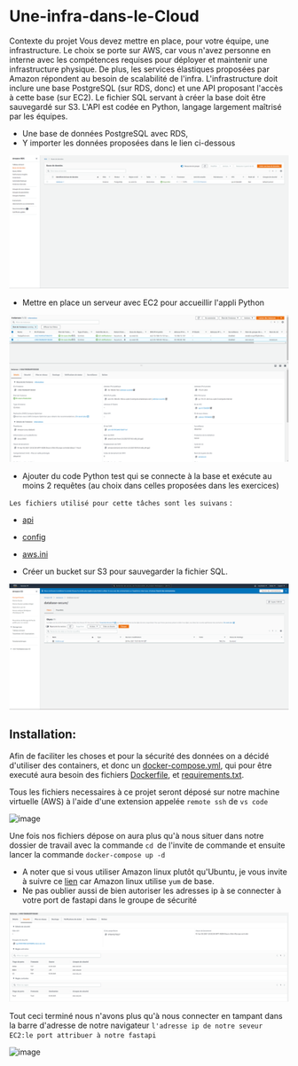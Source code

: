 # Une-infra-dans-le-Cloud
Contexte du projet Vous devez mettre en place, pour votre équipe, une infrastructure. Le choix se porte sur AWS, car vous n'avez personne en interne avec les compétences requises pour déployer et maintenir une infrastructure physique. De plus, les services élastiques proposées par Amazon répondent au besoin de scalabilité de l'infra.  L'infrastructure doit inclure une base PostgreSQL (sur RDS, donc) et une API proposant l'accès à cette base (sur EC2). Le fichier SQL servant à créer la base doit être sauvegardé sur S3.  L'API est codée en Python, langage largement maîtrisé par les équipes.


- Une base de données PostgreSQL avec RDS,
- Y importer les données proposées dans le lien ci-dessous

![image](/images/base_de_donnees.png)

- Mettre en place un serveur avec EC2 pour accueillir l'appli Python

![image](/images/EC2.png)

- Ajouter du code Python test qui se connecte à la base et exécute au moins 2 requêtes (au choix dans celles proposées dans les exercices)

`Les fichiers utilisé pour cette tâches sont les suivans` :
- [api](/API/api.py)
- [config](/API/config.py)
- [aws.ini](/API/aws.ini)

- Créer un bucket sur S3 pour sauvegarder la fichier SQL.

![image](/images/s3.png)

## Installation:

Afin de faciliter les choses et pour la sécurité des données on a décidé d'utiliser des containers, et donc un [docker-compose.yml](docker-compose.yml), qui pour être executé aura besoin des fichiers [Dockerfile](Dockerfile), et [requirements.txt](requirements.txt). 

Tous les fichiers necessaires à ce projet seront déposé sur notre machine virtuelle (AWS) à l'aide d'une extension appelée `remote ssh` de `vs code` 

![image](/images/remote_ssh_vscode_png)

Une fois nos fichiers dépose on aura plus qu'à nous situer dans notre dossier de travail avec la commande `cd `de l'invite de commande et ensuite lancer la commande `docker-compose up -d`

- A noter que si vous utiliser Amazon linux plutôt qu'Ubuntu, je vous invite à suivre ce [lien](https://gist.github.com/npearce/6f3c7826c7499587f00957fee62f8ee9) car Amazon linux utilise `yum` de base.
- Ne pas oublier aussi de bien autoriser les adresses ip à se connecter à votre port de fastapi dans le groupe de sécurité

![image](/images/regles_entrantes.png)


Tout ceci terminé nous n'avons plus qu'à nous connecter en tampant dans la barre d'adresse de notre navigateur `l'adresse ip de notre seveur EC2:le port attribuer à notre fastapi`

![image](fastapi.png)

